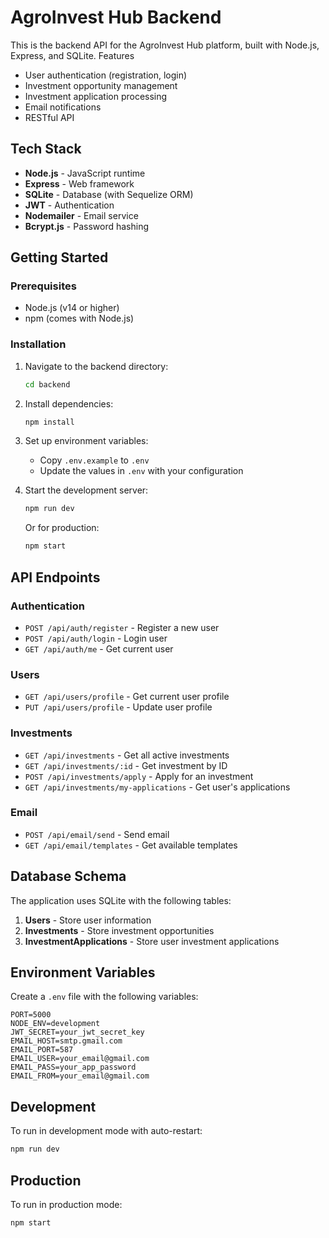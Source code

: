 # AgroInvest Hub Backend

This is the backend API for the AgroInvest Hub platform, built with Node.js, Express, and SQLite.
Features

- User authentication (registration, login)
- Investment opportunity management
- Investment application processing
- Email notifications
- RESTful API

## Tech Stack

- **Node.js** - JavaScript runtime
- **Express** - Web framework
- **SQLite** - Database (with Sequelize ORM)
- **JWT** - Authentication
- **Nodemailer** - Email service
- **Bcrypt.js** - Password hashing

## Getting Started

### Prerequisites

- Node.js (v14 or higher)
- npm (comes with Node.js)

### Installation

1. Navigate to the backend directory:
   ```bash
   cd backend
   ```

2. Install dependencies:
   ```bash
   npm install
   ```

3. Set up environment variables:
   - Copy `.env.example` to `.env`
   - Update the values in `.env` with your configuration

4. Start the development server:
   ```bash
   npm run dev
   ```

   Or for production:
   ```bash
   npm start
   ```

## API Endpoints

### Authentication
- `POST /api/auth/register` - Register a new user
- `POST /api/auth/login` - Login user
- `GET /api/auth/me` - Get current user

### Users
- `GET /api/users/profile` - Get current user profile
- `PUT /api/users/profile` - Update user profile

### Investments
- `GET /api/investments` - Get all active investments
- `GET /api/investments/:id` - Get investment by ID
- `POST /api/investments/apply` - Apply for an investment
- `GET /api/investments/my-applications` - Get user's applications

### Email
- `POST /api/email/send` - Send email
- `GET /api/email/templates` - Get available templates

## Database Schema

The application uses SQLite with the following tables:

1. **Users** - Store user information
2. **Investments** - Store investment opportunities
3. **InvestmentApplications** - Store user investment applications

## Environment Variables

Create a `.env` file with the following variables:

```
PORT=5000
NODE_ENV=development
JWT_SECRET=your_jwt_secret_key
EMAIL_HOST=smtp.gmail.com
EMAIL_PORT=587
EMAIL_USER=your_email@gmail.com
EMAIL_PASS=your_app_password
EMAIL_FROM=your_email@gmail.com
```

## Development

To run in development mode with auto-restart:
```bash
npm run dev
```

## Production

To run in production mode:
```bash
npm start
```